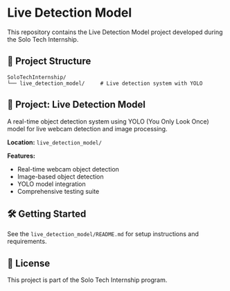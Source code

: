 # Live Detection Model

This repository contains the Live Detection Model project developed during the Solo Tech Internship.

## 📁 Project Structure

```
SoloTechInternship/
└── live_detection_model/     # Live detection system with YOLO
```

## 🚀 Project: Live Detection Model
A real-time object detection system using YOLO (You Only Look Once) model for live webcam detection and image processing.

**Location:** `live_detection_model/`

**Features:**
- Real-time webcam object detection
- Image-based object detection
- YOLO model integration
- Comprehensive testing suite

## 🛠️ Getting Started

See the `live_detection_model/README.md` for setup instructions and requirements.

## 📝 License

This project is part of the Solo Tech Internship program. 